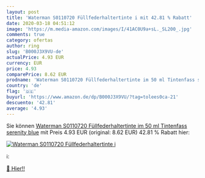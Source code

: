 ```yaml
---
layout: post
title: 'Waterman S0110720 Füllfederhaltertinte i mit 42.81 % Rabatt'
date: 2020-03-18 04:51:12
image: 'https://m.media-amazon.com/images/I/41AC0U9a+sL._SL200_.jpg'
comments: true
category: ofertas
author: ring
slug: 'B000J3X9VU-de'
actualPrice: 4.93 EUR
currency: EUR
price: 4.93
comparePrice: 8.62 EUR
prodname: 'Waterman S0110720 Füllfederhaltertinte im 50 ml Tintenfass serenity blue'
country: 'de'
flag: '🇩🇪'
buyurl: 'https://www.amazon.de/dp/B000J3X9VU/?tag=tolees0ca-21'
descuento: '42.81'
average: '4.93'
---
```


Sie können [Waterman S0110720 Füllfederhaltertinte im 50 ml Tintenfass serenity blue](https://www.amazon.de/dp/B000J3X9VU/?tag=tolees0ca-21) mit Preis 4.93 EUR (original: 8.62 EUR) 42.81 % Rabatt hier:

[![Waterman S0110720 Füllfederhaltertinte i](https://m.media-amazon.com/images/I/41AC0U9a+sL._SL200_.jpg)](https://www.amazon.de/dp/B000J3X9VU/?tag=tolees0ca-21)

ℹ️:


[🛒 Hier!!](https://www.amazon.de/dp/B000J3X9VU/?tag=tolees0ca-21)
